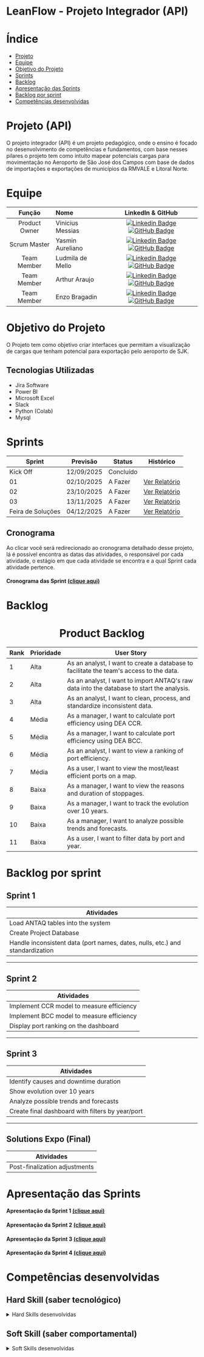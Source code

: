 # LeanFlow - Projeto Integrador (API)
# Índice

* [Projeto](#projeto-API)
* [Equipe](#equipe)
* [Objetivo do Projeto](#objetivo-do-projeto)
* [Sprints](#Sprints)
* [Backlog](#Backlog)
* [Apresentação das Sprints](#Apresentação-das-sprints)
* [Backlog por sprint](#Backlog-por-sprint)
* [Competências desenvolvidas](#competências-desenvolvidas)


# Projeto (API) 
 O projeto integrador (API) é um projeto pedagógico, onde o ensino é focado no desenvolvimento de competências e fundamentos, com base nesses pilares o projeto tem como intuito mapear potenciais cargas para movimentação no
Aeroporto de São José dos Campos com base de dados de importações e exportações de municípios da RMVALE e Litoral Norte. 


# Equipe
|    Função     | Nome                                  |                                                                                                                                                      LinkedIn & GitHub                                                                                                                                                      |
| :-----------: | :------------------------------------ | :-------------------------------------------------------------------------------------------------------------------------------------------------------------------------------------------------------------------------------------------------------------------------------------------------------------------------: |
| Product Owner |   Vinicius Messias        |        [![Linkedin Badge](https://img.shields.io/badge/Linkedin-blue?style=flat-square&logo=Linkedin&logoColor=white)](https://www.linkedin.com/in/vinicius-silva-5b2763302/) [![GitHub Badge](https://img.shields.io/badge/GitHub-111217?style=flat-square&logo=github&logoColor=white)](https://github.com/ViniciusMeSilva)   |
| Scrum Master  | Yasmin Aureliano |   [![Linkedin Badge](https://img.shields.io/badge/Linkedin-blue?style=flat-square&logo=Linkedin&logoColor=white)](https://www.linkedin.com/in/yasmin-fraz%C3%A3o-096a53300/) [![GitHub Badge](https://img.shields.io/badge/GitHub-111217?style=flat-square&logo=github&logoColor=white)](https://github.com/Yasmim-Aureliano)     |   
| Team Member   | Ludmila de Mello         |         [![Linkedin Badge](https://img.shields.io/badge/Linkedin-blue?style=flat-square&logo=Linkedin&logoColor=white)](https://www.linkedin.com/in/ludmila-de-mello-2132b22ba/) [![GitHub Badge](https://img.shields.io/badge/GitHub-111217?style=flat-square&logo=github&logoColor=white)](https://github.com/Ludmilacarmo)     |
|  Team Member  | Arthur Araujo     |         [![Linkedin Badge](https://img.shields.io/badge/Linkedin-blue?style=flat-square&logo=Linkedin&logoColor=white)](https://www.linkedin.com/in/arthur-anacleto54/) [![GitHub Badge](https://img.shields.io/badge/GitHub-111217?style=flat-square&logo=github&logoColor=white)](https://github.com/ArthurAJ54)        |
|  Team Member  |  Enzo Bragadin    |         [![Linkedin Badge](https://img.shields.io/badge/Linkedin-blue?style=flat-square&logo=Linkedin&logoColor=white)](https://www.linkedin.com/in/enzo-bragadin-collavito-montenegro-891053264/) [![GitHub Badge](https://img.shields.io/badge/GitHub-111217?style=flat-square&logo=github&logoColor=white)](https://github.com/Bragadinho)        |


# Objetivo do Projeto
O Projeto tem como objetivo criar interfaces que permitam a visualização de cargas que tenham potencial para exportação pelo aeroporto de SJK.

 ## Tecnologias Utilizadas

* Jira Software
* Power BI
* Microsoft Excel
* Slack
* Python (Colab)
* Mysql


# Sprints

Sprint | Previsão | Status| Histórico|
|------|--------|------|--------| 
|Kick Off| 12/09/2025 | Concluído | | 
|01| 02/10/2025 | A Fazer |[Ver Relatório](https://github.com/Talesfn1/Projeto_API/blob/main/Relatorios/Relatorio1.pdf) | 
|02|  23/10/2025| A Fazer |[Ver Relatório](https://github.com/Talesfn1/Projeto_API/blob/main/Relatorios/Relat%C3%B3rio%20sprint%202.pdf) | 
|03| 13/11/2025 | A Fazer |[Ver Relatório](https://github.com/Talesfn1/Projeto_API/blob/main/Relatorios/relatorio%20sprint%203.pdf) | 
|Feira de Soluções|04/12/2025 | A Fazer |[Ver Relatório](https://fatecsjc-prd.azurewebsites.net/downloads/estagio/modelo_relatorio_estagio_gpi.docx) | 

## Cronograma
Ao clicar você será redirecionado ao cronograma detalhado desse projeto, lá é possível encontra as datas das atividades, o responsável por cada atividade, o estágio em que cada atividade se encontra e a qual Sprint cada atividade pertence.

#### Cronograma das Sprint [(clique aqui)](https://github.com/users/Ludmilacarmo/projects/8)

# Backlog
  
<div align="center">
    
# Product Backlog


| Rank | Prioridade | User Story                                                                                          
|------|------------|----------------------------------------------------------------------------------------------------
| 1    | Alta       | As an analyst, I want to create a database to facilitate the team's access to the data.             
| 2    | Alta       | As an analyst, I want to import ANTAQ's raw data into the database to start the analysis.           |        |
| 3    | Alta       | As an analyst, I want to clean, process, and standardize inconsistent data.                         |        |
| 4    | Média      | As a manager, I want to calculate port efficiency using DEA CCR.                                    |        |
| 5    | Média      | As a manager, I want to calculate port efficiency using DEA BCC.                                    |        |
| 6    | Média      | As an analyst, I want to view a ranking of port efficiency.                                         |        |
| 7    | Média      | As a user, I want to view the most/least efficient ports on a map.                                  |        |
| 8    | Baixa      | As a manager, I want to view the reasons and duration of stoppages.                                 |        |
| 9    | Baixa      | As a manager, I want to track the evolution over 10 years.                                          |        |
| 10   | Baixa      | As a manager, I want to analyze possible trends and forecasts.                                      |        |
| 11   | Baixa      | As a user, I want to filter data by port and year.                                                  |        |




</div>

# Backlog por sprint
## Sprint 1
| Atividades                                                                 |
|----------------------------------------------------------------------------|
| Load ANTAQ tables into the system                                          |
| Create Project Database                                                    |
| Handle inconsistent data (port names, dates, nulls, etc.) and standardization |

---

## Sprint 2
| Atividades                                                                 |
|----------------------------------------------------------------------------|
| Implement CCR model to measure efficiency                                  |
| Implement BCC model to measure efficiency                                  |
| Display port ranking on the dashboard                                      |

---

## Sprint 3
| Atividades                                                                 |
|----------------------------------------------------------------------------|
| Identify causes and downtime duration                                      |
| Show evolution over 10 years                                               |
| Analyze possible trends and forecasts                                      |
| Create final dashboard with filters by year/port                           |

---

## Solutions Expo (Final)
| Atividades                                                                 |
|----------------------------------------------------------------------------|
| Post-finalization adjustments

  



# Apresentação das Sprints
#### Apresentação da Sprint 1 [(clique aqui)](https://github.com/Ludmilacarmo/LeanFlow/blob/main/Apresenta%C3%A7%C3%B5es/API4-Sprint%201.pdf)
#### Apresentação da Sprint 2 [(clique aqui)]()
#### Apresentação da Sprint 3 [(clique aqui)]()
#### Apresentação da Sprint 4 [(clique aqui)]()

# Competências desenvolvidas

## Hard Skill (saber tecnológico)
<details>
<summary>Hard Skills desenvolvidas</summary>
  
| Tecnologia/Metodologia | Classificação |
| ---------------------- | ------------- |
| GitHub | ★ ☆ ☆ ☆ ☆ ☆ ☆ ☆ ☆ ☆ |
| Gestão de Projetos | ☆ ☆ ☆ ☆ ☆ ☆ ☆ ☆ ☆ ☆ |
| Scrum Master | ☆ ☆ ☆ ☆ ☆ ☆ ☆ ☆ ☆ ☆ |
| Prodct Owner | ☆ ☆ ☆ ☆ ☆ ☆ ☆ ☆ ☆ ☆ |
 
</details>

## Soft Skill (saber comportamental)
<details>
<summary>Soft Skills desenvolvidas</summary>

| Habilidades | Classificação |
| ---------------------- | ------------- |
| Colaboração | ☆ ☆ ☆ ☆ ☆ ☆ ☆ ☆ ☆ ☆ |
| Proatividade| ☆ ☆ ☆ ☆ ☆ ☆ ☆ ☆ ☆ ☆ |
| Pensamento Crítico | ☆ ☆ ☆ ☆ ☆ ☆ ☆ ☆ ☆ ☆ |
| Gerenciamento de Tempo | ☆ ☆ ☆ ☆ ☆ ☆ ☆ ☆ ☆ ☆ |
| Adaptabilidade | ☆ ☆ ☆ ☆ ☆ ☆ ☆ ☆ ☆ ☆ |
| Resiliência | ☆ ☆ ☆ ☆ ☆ ☆ ☆ ☆ ☆ ☆ |
